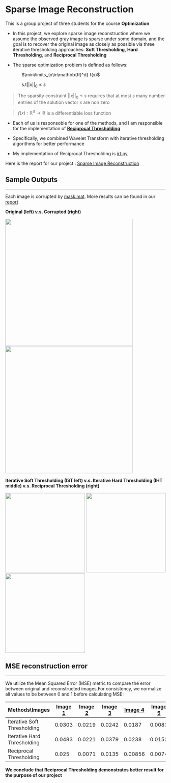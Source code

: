 # Sparse Image Reconstruction

This is a group project of three students for the course  **Optimization**

* In this project, we explore sparse image reconstruction where we assume the observed gray image is sparse under some
domain, and the goal is to recover the original image as closely as possible via three iterative thresholding approaches: **Soft Thresholding**, **Hard Thresholding**, and **Reciprocal Thresholding**
 
* The sparse optimization problem is defined as follows:

&nbsp;&nbsp;&nbsp;&nbsp;&nbsp;&nbsp;&nbsp;&nbsp;&nbsp;&nbsp;&nbsp;&nbsp; $\min\limits_{x\in\mathbb{R}^d} f(x)$

&nbsp;&nbsp;&nbsp;&nbsp;&nbsp;&nbsp;&nbsp;&nbsp;&nbsp;&nbsp;&nbsp;&nbsp; $\text{s.t} ||x||_0 \leq s$

> The sparsity
constraint $||x||_0 \leq s$ requires that at most $s$ many number entries of the solution vector $x$ are non zero

> $f(x) : \mathbb{R}^d\to\mathbb{R}$ is a differentiable loss function


* Each of us is responsoble for one of the methods, and I am responsible for the implementation of **[Reciprocal Thresholding](https://arxiv.org/pdf/1804.08841)**

* Specifically, we combined Wavelet Transform with iterative thresholding algorithms for better performance

* My implementation of Reciprocal Thresholding is [irt.py](https://github.com/yijing-sie/Sparse_Image_Reconstruction/blob/master/irt/reciprocal_thresholding.py)

Here is the report for our project : [Sparse Image Reconstruction](https://github.com/yijing-sie/Sparse_Image_Reconstruction/blob/master/report.pdf) 


## Sample Outputs
---
Each image is corrupted by [mask.mat](https://github.com/yijing-sie/Sparse_Image_Reconstruction/blob/master/mask.mat). More results can be found in our [report](https://github.com/yijing-sie/Sparse_Image_Reconstruction/blob/master/report.pdf) 

**Original (left) v.s. Corrupted (right)**

<p float="left">
  <img src="/gray/gray_1.jpg" width="400" />
  <img src="/corrupted/corrupted_1.jpg" width="400" /> 
</p>

**Iterative Soft Thresholding (IST left) v.s. Iterative Hard Thresholding (IHT middle) v.s. Reciprocal Thresholding (right)**

<p float="left">
  <img src="/ist/output/rimg1.jpg" width="250" />
  <img src="/iht/output/test1_recon.jpg" width="250" /> 
  <img src="/irt/recon_1.jpg" width="250" /> 
</p>

## MSE reconstruction error
---
We utilize the Mean Squared Error (MSE) metric to compare the error between original and reconstructed images.For consistency, we normalize all values to be between 0 and 1 before calculating MSE:


Methods\Images | [Image 1](https://github.com/yijing-sie/Sparse_Image_Reconstruction/blob/master/gray/gray_1.jpg) | [Image 2](https://github.com/yijing-sie/Sparse_Image_Reconstruction/blob/master/gray/gray_2.jpg) | [Image 3](https://github.com/yijing-sie/Sparse_Image_Reconstruction/blob/master/gray/gray_3.jpg) | [Image 4](https://github.com/yijing-sie/Sparse_Image_Reconstruction/blob/master/gray/gray_4.jpg) | [Image 5](https://github.com/yijing-sie/Sparse_Image_Reconstruction/blob/master/gray/gray_5.jpg) 
--- | --- | --- | --- |--- |--- 
Iterative Soft Thresholding |0.0303|0.0219|0.0242|0.0187|0.0083 
Iterative Hard Thresholding |0.0483|0.0221|0.0379|0.0238|0.0152
Reciprocal Thresholding|0.025|0.0071|0.0135|0.00856|0.0074

**We conclude that Reciprocal Thresholding demonstrates better result for the purpose of our project**

